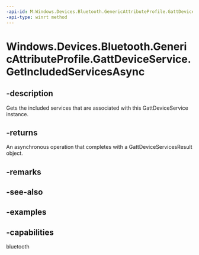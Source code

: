 ```yaml
---
-api-id: M:Windows.Devices.Bluetooth.GenericAttributeProfile.GattDeviceService.GetIncludedServicesAsync
-api-type: winrt method
---
```


<!-- Method syntax.
public IAsyncOperation<GattDeviceServicesResult> GattDeviceService.GetIncludedServicesAsync()
-->

# Windows.Devices.Bluetooth.GenericAttributeProfile.GattDeviceService.GetIncludedServicesAsync


## -description

Gets the included services that are associated with this GattDeviceService instance.

## -returns

An asynchronous operation that completes with a GattDeviceServicesResult object.

## -remarks

## -see-also

## -examples

## -capabilities

bluetooth

